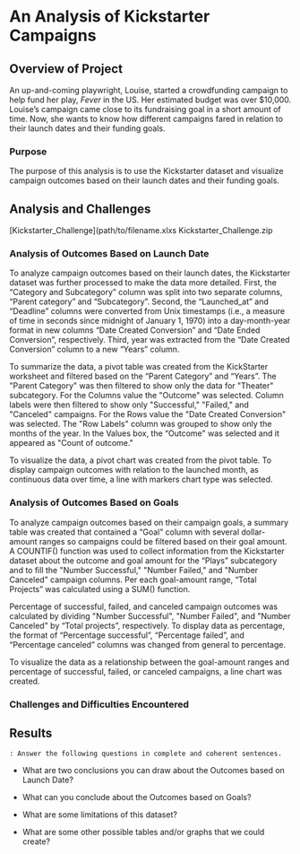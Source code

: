 # An Analysis of Kickstarter Campaigns


## **Overview of Project**
An up-and-coming playwright, Louise, started a crowdfunding campaign to help fund her play, *Fever* in the US. Her estimated budget was over $10,000. Louise’s campaign came close to its fundraising goal in a short amount of time. Now, she wants to know how different campaigns fared in relation to their launch dates and their funding goals. 

### Purpose
The purpose of this analysis is to use the Kickstarter dataset and visualize campaign outcomes based on their launch dates and their funding goals. 


## **Analysis and Challenges**
[Kickstarter_Challenge](path/to/filename.xlxs
Kickstarter_Challenge.zip

### Analysis of Outcomes Based on Launch Date
To analyze campaign outcomes based on their launch dates, the Kickstarter dataset was further processed to make the data more detailed. First, the “Category and Subcategory” column was split into two separate columns, “Parent category” and “Subcategory”. Second, the “Launched_at” and “Deadline” columns were converted from Unix timestamps (i.e., a measure of time in seconds since midnight of January 1, 1970) into a day-month-year format in new columns “Date Created Conversion” and “Date Ended Conversion”, respectively. Third, year was extracted from the “Date Created Conversion” column to a new “Years” column.  

To summarize the data, a pivot table was created from the KickStarter worksheet and filtered based on the “Parent Category” and “Years”. The "Parent Category" was then filtered to show only the data for "Theater" subcategory. For the Columns value the "Outcome" was selected. Column labels were then filtered to show only "Successful," "Failed," and "Canceled" campaigns. For the Rows value the "Date Created Conversion" was selected. The "Row Labels" column was grouped to show only the months of the year. In the Values box, the “Outcome" was selected and it appeared as "Count of outcome."	

To visualize the data, a pivot chart was created from the pivot table. To display campaign outcomes with relation to the launched month, as continuous data over time, a line with markers chart type was selected. 


### Analysis of Outcomes Based on Goals
To analyze campaign outcomes based on their campaign goals, a summary table was created that contained a “Goal” column with several dollar-amount ranges so campaigns could be filtered based on their goal amount.  A COUNTIF() function was used to collect information from the Kickstarter dataset about the outcome and goal amount for the “Plays” subcategory and to fill the "Number Successful," "Number Failed," and "Number Canceled" campaign columns. Per each goal-amount range, “Total  Projects” was calculated using a SUM() function.  

Percentage of successful, failed, and canceled campaign outcomes was calculated by dividing "Number Successful", "Number Failed", and "Number Canceled" by “Total projects”, respectively. To display data as percentage, the format of  “Percentage successful”, “Percentage failed”, and “Percentage canceled” columns was changed from general to percentage.

To visualize the data as a relationship between the goal-amount ranges and percentage of successful, failed, or canceled campaigns, a line chart was created.


### Challenges and Difficulties Encountered

## **Results**
    : Answer the following questions in complete and coherent sentences.
       
- What are two conclusions you can draw about the Outcomes based on Launch Date?

- What can you conclude about the Outcomes based on Goals?

- What are some limitations of this dataset?

- What are some other possible tables and/or graphs that we could create?

